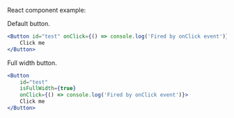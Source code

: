 React component example:

Default button.

```jsx
<Button id="test" onClick={() => console.log('Fired by onClick event')}>
	Click me
</Button>
```

Full width button.

```jsx
<Button
	id="test"
	isFullWidth={true}
	onClick={() => console.log('Fired by onClick event')}>
	Click me
</Button>
```
